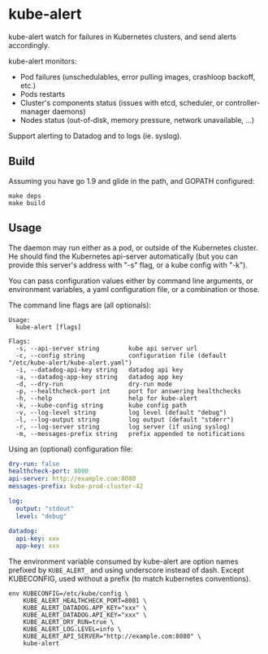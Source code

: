 # kube-alert

kube-alert watch for failures in Kubernetes clusters, and send alerts accordingly.

kube-alert monitors:
* Pod failures (unschedulables, error pulling images, crashloop backoff, etc.)
* Pods restarts
* Cluster's components status (issues with etcd, scheduler, or controller-manager daemons)
* Nodes status (out-of-disk, memory pressure, network unavailable, ...)

Support alerting to Datadog and to logs (ie. syslog).

## Build

Assuming you have go 1.9 and glide in the path, and GOPATH configured:

```shell
make deps
make build
```

## Usage

The daemon may run either as a pod, or outside of the Kubernetes cluster.
He should find the Kubernetes api-server automatically (but you can
provide this server's address with "-s" flag, or a kube config with "-k").

You can pass configuration values either by command line arguments, or
environment variables, a yaml configuration file, or a combination or those.

The command line flags are (all optionals):
```
Usage:
  kube-alert [flags]

Flags:
  -s, --api-server string        kube api server url
  -c, --config string            configuration file (default "/etc/kube-alert/kube-alert.yaml")
  -i, --datadog-api-key string   datadog api key
  -a, --datadog-app-key string   datadog app key
  -d, --dry-run                  dry-run mode
  -p, --healthcheck-port int     port for answering healthchecks
  -h, --help                     help for kube-alert
  -k, --kube-config string       kube config path
  -v, --log-level string         log level (default "debug")
  -l, --log-output string        log output (default "stderr")
  -r, --log-server string        log server (if using syslog)
  -m, --messages-prefix string   prefix appended to notifications
```

Using an (optional) configuration file:
```yaml
dry-run: false
healthcheck-port: 8080
api-server: http://example.com:8080
messages-prefix: kube-prod-cluster-42

log:
  output: "stdout"
  level: "debug"

datadog:
  api-key: xxx
  app-key: xxx
```

The environment variable consumed by kube-alert are option names prefixed
by ```KUBE_ALERT_``` and using underscore instead of dash. Except KUBECONFIG,
used without a prefix (to match kubernetes conventions).
```
env KUBECONFIG=/etc/kube/config \
    KUBE_ALERT_HEALTHCHECK_PORT=8081 \
    KUBE_ALERT_DATADOG.APP_KEY="xxx" \
    KUBE_ALERT_DATADOG.API_KEY="xxx" \
    KUBE_ALERT_DRY_RUN=true \
    KUBE_ALERT_LOG.LEVEL=info \
    KUBE_ALERT_API_SERVER="http://example.com:8080" \
    kube-alert
```
